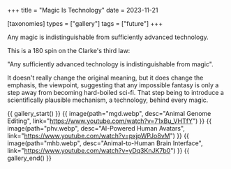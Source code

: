 +++
title = "Magic Is Technology"
date = 2023-11-21

[taxonomies]
types = ["gallery"]
tags = ["future"]
+++

Any magic is indistinguishable from sufficiently advanced technology.

<!-- more -->

This is a 180 spin on the Clarke's third law:

"Any sufficiently advanced technology is indistinguishable from magic".

It doesn't really change the original meaning, but it does change the emphasis, the viewpoint, suggesting that any impossible fantasy is only a step away from becoming hard-boiled sci-fi. That step being to introduce a scientifically plausible mechanism, a technology, behind every magic.

{{ gallery_start() }}
{{ image(path="mgd.webp", desc="Animal Genome Editing", link="https://www.youtube.com/watch?v=71xBu_VHTfY") }}
{{ image(path="phv.webp", desc="AI-Powered Human Avatars", link="https://www.youtube.com/watch?v=pxjpWPJo8vM") }}
{{ image(path="mhb.webp", desc="Animal-to-Human Brain Interface", link="https://www.youtube.com/watch?v=yDq3KnJK7b0") }}
{{ gallery_end() }}

